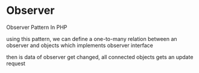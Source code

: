 # Observer
Observer Pattern In PHP

using this pattern, we can define a one-to-many relation between an observer and objects which implements observer interface

then is data of observer get changed, all connected objects gets an update request
